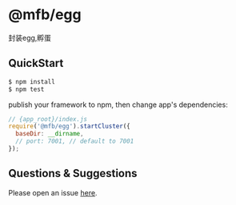 # @mfb/egg

封装egg,孵蛋

## QuickStart

```bash
$ npm install
$ npm test
```

publish your framework to npm, then change app's dependencies:

```js
// {app_root}/index.js
require('@mfb/egg').startCluster({
  baseDir: __dirname,
  // port: 7001, // default to 7001
});

```

## Questions & Suggestions

Please open an issue [here](https://github.com/eggjs/egg/issues).

